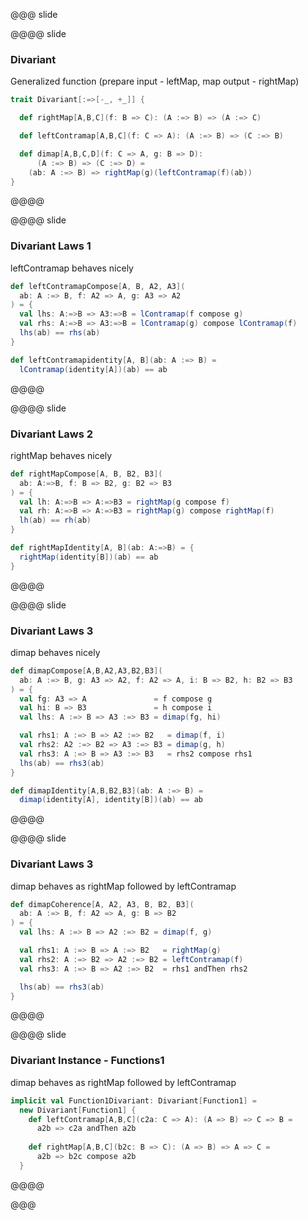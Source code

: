 @@@ slide

@@@@ slide
### Divariant

Generalized function (prepare input - leftMap, map output - rightMap)

```scala
trait Divariant[:=>[-_, +_]] {

  def rightMap[A,B,C](f: B => C): (A :=> B) => (A :=> C)

  def leftContramap[A,B,C](f: C => A): (A :=> B) => (C :=> B)

  def dimap[A,B,C,D](f: C => A, g: B => D):
      (A :=> B) => (C :=> D) =
    (ab: A :=> B) => rightMap(g)(leftContramap(f)(ab))
}
```
@@@@

@@@@ slide
### Divariant Laws 1

leftContramap behaves nicely

```scala
def leftContramapCompose[A, B, A2, A3](
  ab: A :=> B, f: A2 => A, g: A3 => A2
) = {
  val lhs: A:=>B => A3:=>B = lContramap(f compose g)
  val rhs: A:=>B => A3:=>B = lContramap(g) compose lContramap(f)
  lhs(ab) == rhs(ab)
}

def leftContramapidentity[A, B](ab: A :=> B) =
  lContramap(identity[A])(ab) == ab
```
@@@@

@@@@ slide
### Divariant Laws 2

rightMap behaves nicely
```scala
def rightMapCompose[A, B, B2, B3](
  ab: A:=>B, f: B => B2, g: B2 => B3
) = {
  val lh: A:=>B => A:=>B3 = rightMap(g compose f)
  val rh: A:=>B => A:=>B3 = rightMap(g) compose rightMap(f)
  lh(ab) == rh(ab)
}

def rightMapIdentity[A, B](ab: A:=>B) = {
  rightMap(identity[B])(ab) == ab
}
```
@@@@

@@@@ slide
### Divariant Laws 3

dimap behaves nicely

```scala
def dimapCompose[A,B,A2,A3,B2,B3](
  ab: A :=> B, g: A3 => A2, f: A2 => A, i: B => B2, h: B2 => B3
) = {
  val fg: A3 => A               = f compose g
  val hi: B => B3               = h compose i
  val lhs: A :=> B => A3 :=> B3 = dimap(fg, hi)

  val rhs1: A :=> B => A2 :=> B2   = dimap(f, i)
  val rhs2: A2 :=> B2 => A3 :=> B3 = dimap(g, h)
  val rhs3: A :=> B => A3 :=> B3   = rhs2 compose rhs1
  lhs(ab) == rhs3(ab)
}

def dimapIdentity[A,B,B2,B3](ab: A :=> B) =
  dimap(identity[A], identity[B])(ab) == ab
```
@@@@

@@@@ slide
### Divariant Laws 3

dimap behaves as rightMap followed by leftContramap 

```scala
def dimapCoherence[A, A2, A3, B, B2, B3](
  ab: A :=> B, f: A2 => A, g: B => B2
) = {
  val lhs: A :=> B => A2 :=> B2 = dimap(f, g)

  val rhs1: A :=> B => A :=> B2   = rightMap(g)
  val rhs2: A :=> B2 => A2 :=> B2 = leftContramap(f)
  val rhs3: A :=> B => A2 :=> B2  = rhs1 andThen rhs2

  lhs(ab) == rhs3(ab)
}
```
@@@@

@@@@ slide
### Divariant Instance - Functions1

dimap behaves as rightMap followed by leftContramap 

```scala
implicit val Function1Divariant: Divariant[Function1] =
  new Divariant[Function1] {
    def leftContramap[A,B,C](c2a: C => A): (A => B) => C => B = 
      a2b => c2a andThen a2b
    
    def rightMap[A,B,C](b2c: B => C): (A => B) => A => C =
      a2b => b2c compose a2b 
  }
```
@@@@

@@@